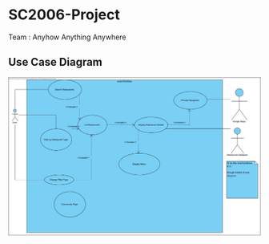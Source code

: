 # SC2006-Project

Team : Anyhow Anything Anywhere

## Use Case Diagram

![image i hope](./Deliverables/Use%20Case%20Model/Use%20Case%20Diagram.jpg)
